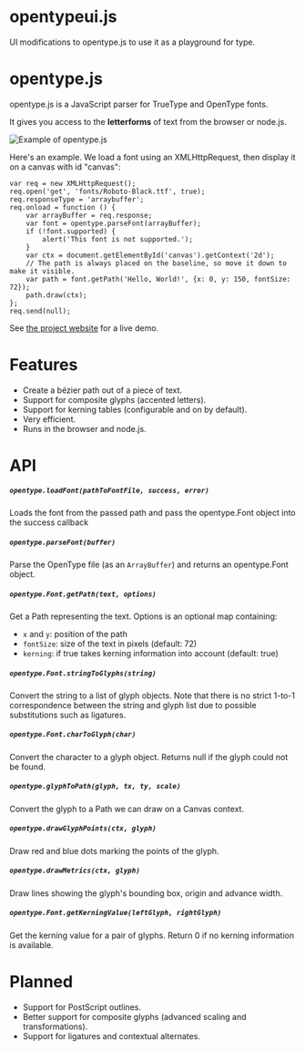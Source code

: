 opentypeui.js 
===========
UI modifications to opentype.js to use it as a playground for type.



opentype.js
===========
opentype.js is a JavaScript parser for TrueType and OpenType fonts.

It gives you access to the <strong>letterforms</strong> of text from the browser or node.js.

![Example of opentype.js](https://raw.github.com/nodebox/opentype.js/master/g/hello-world.png)

Here's an example. We load a font using an XMLHttpRequest, then display it on a canvas with id "canvas":

    var req = new XMLHttpRequest();
    req.open('get', 'fonts/Roboto-Black.ttf', true);
    req.responseType = 'arraybuffer';
    req.onload = function () {
        var arrayBuffer = req.response;
        var font = opentype.parseFont(arrayBuffer);
        if (!font.supported) {
            alert('This font is not supported.');
        }
        var ctx = document.getElementById('canvas').getContext('2d');
        // The path is always placed on the baseline, so move it down to make it visible.
        var path = font.getPath('Hello, World!', {x: 0, y: 150, fontSize: 72});
        path.draw(ctx);
    };
    req.send(null);

See [the project website](http://nodebox.github.io/opentype.js/) for a live demo.

Features
========
* Create a bézier path out of a piece of text.
* Support for composite glyphs (accented letters).
* Support for kerning tables (configurable and on by default).
* Very efficient.
* Runs in the browser and node.js.

API
===
##### `opentype.loadFont(pathToFontFile, success, error)`
Loads the font from the passed path and pass the opentype.Font object into the success callback

##### `opentype.parseFont(buffer)`
Parse the OpenType file (as an `ArrayBuffer`) and returns an opentype.Font object.

##### `opentype.Font.getPath(text, options)`
Get a Path representing the text. Options is an optional map containing:
* `x` and `y`: position of the path
* `fontSize`: size of the text in pixels (default: 72)
* `kerning`: if true takes kerning information into account (default: true)

##### `opentype.Font.stringToGlyphs(string)`
Convert the string to a list of glyph objects.
Note that there is no strict 1-to-1 correspondence between the string and glyph list due to 
possible substitutions such as ligatures.

##### `opentype.Font.charToGlyph(char)`
Convert the character to a glyph object. Returns null if the glyph could not be found.

##### `opentype.glyphToPath(glyph, tx, ty, scale)`
Convert the glyph to a Path we can draw on a Canvas context.

##### `opentype.drawGlyphPoints(ctx, glyph)`
Draw red and blue dots marking the points of the glyph.

##### `opentype.drawMetrics(ctx, glyph)`
Draw lines showing the glyph's bounding box, origin and advance width.

##### `opentype.Font.getKerningValue(leftGlyph, rightGlyph)`
Get the kerning value for a pair of glyphs. Return 0 if no kerning information is available.


Planned
=======
* Support for PostScript outlines.
* Better support for composite glyphs (advanced scaling and transformations).
* Support for ligatures and contextual alternates.

